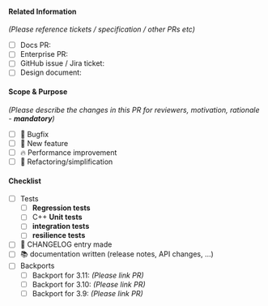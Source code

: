 #### Related Information

*(Please reference tickets / specification / other PRs etc)*

- [ ] Docs PR: 
- [ ] Enterprise PR:
- [ ] GitHub issue / Jira ticket:
- [ ] Design document: 

#### Scope & Purpose

*(Please describe the changes in this PR for reviewers, motivation, rationale - **mandatory**)*

- [ ] :hankey: Bugfix
- [ ] :pizza: New feature
- [ ] :fire: Performance improvement
- [ ] :hammer: Refactoring/simplification

#### Checklist

- [ ] Tests
  - [ ] **Regression tests**
  - [ ] C++ **Unit tests**
  - [ ] **integration tests**
  - [ ] **resilience tests**
- [ ] :book: CHANGELOG entry made
- [ ] :books: documentation written (release notes, API changes, ...)
- [ ] Backports
  - [ ] Backport for 3.11: *(Please link PR)*
  - [ ] Backport for 3.10: *(Please link PR)*
  - [ ] Backport for 3.9: *(Please link PR)*
